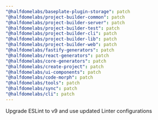 ```yaml
---
"@halfdomelabs/baseplate-plugin-storage": patch
"@halfdomelabs/project-builder-common": patch
"@halfdomelabs/project-builder-server": patch
"@halfdomelabs/project-builder-test": patch
"@halfdomelabs/project-builder-cli": patch
"@halfdomelabs/project-builder-lib": patch
"@halfdomelabs/project-builder-web": patch
"@halfdomelabs/fastify-generators": patch
"@halfdomelabs/react-generators": patch
"@halfdomelabs/core-generators": patch
"@halfdomelabs/create-project": patch
"@halfdomelabs/ui-components": patch
"@halfdomelabs/code-morph": patch
"@halfdomelabs/tools": patch
"@halfdomelabs/sync": patch
"@halfdomelabs/cli": patch
---
```


Upgrade ESLint to v9 and use updated Linter configurations
